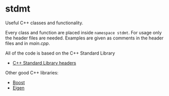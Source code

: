 # stdmt

Useful C++ classes and functionality.

Every class and function are placed inside `namespace stdmt`. For usage only the header files are needed. Examples are given as comments in the header files and in *main.cpp*.

All of the code is based on the C++ Standard Library
- [C++ Standard Library headers](https://en.cppreference.com/w/cpp/header)

Other good C++ libraries:
- [Boost](https://www.boost.org/)
- [Eigen](https://eigen.tuxfamily.org/index.php?title=Main_Page)
